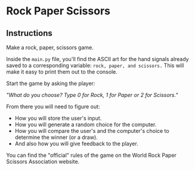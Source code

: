 # Rock Paper Scissors
## Instructions
Make a rock, paper, scissors game.

Inside the `main.py` file, you'll find the ASCII art for the hand signals already saved to a corresponding variable: `rock, paper, and scissors.` This will make it easy to print them out to the console.

Start the game by asking the player:

*"What do you choose? Type 0 for Rock, 1 for Paper or 2 for Scissors."*

From there you will need to figure out:

- How you will store the user's input.
- How you will generate a random choice for the computer.
- How you will compare the user's and the computer's choice to determine the winner (or a draw).
- And also how you will give feedback to the player.

You can find the "official" rules of the game on the World Rock Paper Scissors Association website.